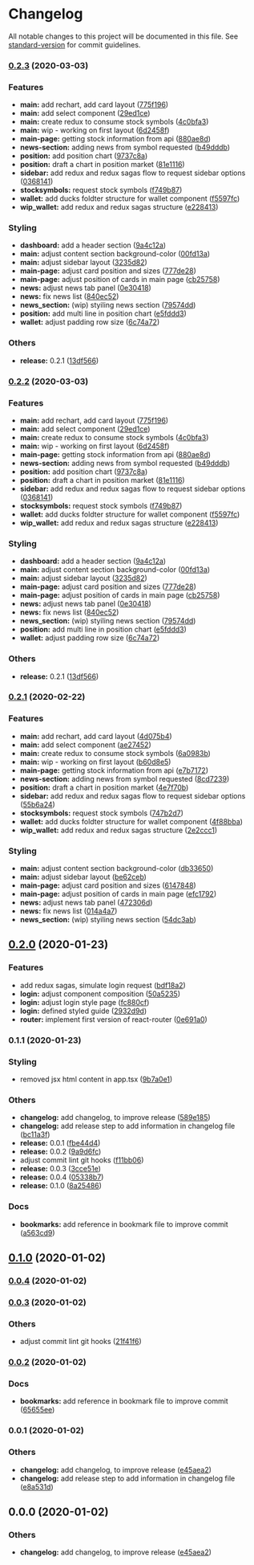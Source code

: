 # Changelog

All notable changes to this project will be documented in this file. See [standard-version](https://github.com/conventional-changelog/standard-version) for commit guidelines.

### [0.2.3](https://github.com/rodriguesl3/timesheet/compare/v0.2.0...v0.2.3) (2020-03-03)


### Features

* **main:** add rechart, add card layout ([775f196](https://github.com/rodriguesl3/timesheet/commit/775f19671d33cea4e187516ed4938fcd725881de))
* **main:** add select component ([29ed1ce](https://github.com/rodriguesl3/timesheet/commit/29ed1ce6401b65fe5e5f01b9cc127d9e9fc26c07))
* **main:** create redux to consume stock symbols ([4c0bfa3](https://github.com/rodriguesl3/timesheet/commit/4c0bfa3b2af6a1f4470b7ba7bfd7884822efa93d))
* **main:** wip - working on first layout ([6d2458f](https://github.com/rodriguesl3/timesheet/commit/6d2458f4820758dbb4a8094ca576eb3630dacdfb))
* **main-page:** getting stock information from api ([880ae8d](https://github.com/rodriguesl3/timesheet/commit/880ae8d23e7c6955e4d5dc29247a1d5df12c0141))
* **news-section:** adding news from symbol requested ([b49dddb](https://github.com/rodriguesl3/timesheet/commit/b49dddb67eb076b55bb6ea10d78f3522d040fa02))
* **position:** add position chart ([9737c8a](https://github.com/rodriguesl3/timesheet/commit/9737c8aa0bb270c8233a30f2c5c56defcc5ea731))
* **position:** draft a chart in position market ([81e1116](https://github.com/rodriguesl3/timesheet/commit/81e111690c99da2543c9011ce5fe7f95d7101c61))
* **sidebar:** add redux and redux sagas flow to request sidebar options ([0368141](https://github.com/rodriguesl3/timesheet/commit/0368141a41f29ef605d59e065da74ed39e3a9be0))
* **stocksymbols:** request stock symbols ([f749b87](https://github.com/rodriguesl3/timesheet/commit/f749b8756bad3110dcc26b01b0aa56275666726c))
* **wallet:** add ducks foldter structure for wallet component ([f5597fc](https://github.com/rodriguesl3/timesheet/commit/f5597fcb2f2d37fac4bfd0b8813dafd6d8ae8e11))
* **wip_wallet:** add redux and redux sagas structure ([e228413](https://github.com/rodriguesl3/timesheet/commit/e228413487ba8fcfa5e9881ffdd43400fdd3897f))


### Styling

* **dashboard:** add a header section ([9a4c12a](https://github.com/rodriguesl3/timesheet/commit/9a4c12aed5ebf8a80a01187d9f1127667d4de24f))
* **main:** adjust content section background-color ([00fd13a](https://github.com/rodriguesl3/timesheet/commit/00fd13a6ff12a03aeb3d289c01214835588d99fc))
* **main:** adjust sidebar layout ([3235d82](https://github.com/rodriguesl3/timesheet/commit/3235d82692fcb82d5931f5ca184958c7fdb193f3))
* **main-page:** adjust card position and sizes ([777de28](https://github.com/rodriguesl3/timesheet/commit/777de280cb23b0660d71e993300e850ff8d0cdaf))
* **main-page:** adjust position of cards in main page ([cb25758](https://github.com/rodriguesl3/timesheet/commit/cb25758fbd59170d7386eae6cf810e2cf5cf5059))
* **news:** adjust news tab panel ([0e30418](https://github.com/rodriguesl3/timesheet/commit/0e3041856a3ab3bb21eb7dcabfc3580e0aac161d))
* **news:** fix news list ([840ec52](https://github.com/rodriguesl3/timesheet/commit/840ec52d2084287a0455a57192ec991ce1ba21ef))
* **news_section:** (wip) styiling news section ([79574dd](https://github.com/rodriguesl3/timesheet/commit/79574dd8378294f2f29ddf3f744d68df742f5085))
* **position:** add multi line in position chart ([e5fddd3](https://github.com/rodriguesl3/timesheet/commit/e5fddd3db90bd793396fb4e70d7add5bd9b9c10f))
* **wallet:** adjust padding row size ([6c74a72](https://github.com/rodriguesl3/timesheet/commit/6c74a72237b99134decba7b56b39b2d87264fecb))


### Others

* **release:** 0.2.1 ([13df566](https://github.com/rodriguesl3/timesheet/commit/13df566d644bef1bbd5756d44cc282e375400f82))

### [0.2.2](https://github.com/rodriguesl3/timesheet/compare/v0.2.0...v0.2.2) (2020-03-03)


### Features

* **main:** add rechart, add card layout ([775f196](https://github.com/rodriguesl3/timesheet/commit/775f19671d33cea4e187516ed4938fcd725881de))
* **main:** add select component ([29ed1ce](https://github.com/rodriguesl3/timesheet/commit/29ed1ce6401b65fe5e5f01b9cc127d9e9fc26c07))
* **main:** create redux to consume stock symbols ([4c0bfa3](https://github.com/rodriguesl3/timesheet/commit/4c0bfa3b2af6a1f4470b7ba7bfd7884822efa93d))
* **main:** wip - working on first layout ([6d2458f](https://github.com/rodriguesl3/timesheet/commit/6d2458f4820758dbb4a8094ca576eb3630dacdfb))
* **main-page:** getting stock information from api ([880ae8d](https://github.com/rodriguesl3/timesheet/commit/880ae8d23e7c6955e4d5dc29247a1d5df12c0141))
* **news-section:** adding news from symbol requested ([b49dddb](https://github.com/rodriguesl3/timesheet/commit/b49dddb67eb076b55bb6ea10d78f3522d040fa02))
* **position:** add position chart ([9737c8a](https://github.com/rodriguesl3/timesheet/commit/9737c8aa0bb270c8233a30f2c5c56defcc5ea731))
* **position:** draft a chart in position market ([81e1116](https://github.com/rodriguesl3/timesheet/commit/81e111690c99da2543c9011ce5fe7f95d7101c61))
* **sidebar:** add redux and redux sagas flow to request sidebar options ([0368141](https://github.com/rodriguesl3/timesheet/commit/0368141a41f29ef605d59e065da74ed39e3a9be0))
* **stocksymbols:** request stock symbols ([f749b87](https://github.com/rodriguesl3/timesheet/commit/f749b8756bad3110dcc26b01b0aa56275666726c))
* **wallet:** add ducks foldter structure for wallet component ([f5597fc](https://github.com/rodriguesl3/timesheet/commit/f5597fcb2f2d37fac4bfd0b8813dafd6d8ae8e11))
* **wip_wallet:** add redux and redux sagas structure ([e228413](https://github.com/rodriguesl3/timesheet/commit/e228413487ba8fcfa5e9881ffdd43400fdd3897f))


### Styling

* **dashboard:** add a header section ([9a4c12a](https://github.com/rodriguesl3/timesheet/commit/9a4c12aed5ebf8a80a01187d9f1127667d4de24f))
* **main:** adjust content section background-color ([00fd13a](https://github.com/rodriguesl3/timesheet/commit/00fd13a6ff12a03aeb3d289c01214835588d99fc))
* **main:** adjust sidebar layout ([3235d82](https://github.com/rodriguesl3/timesheet/commit/3235d82692fcb82d5931f5ca184958c7fdb193f3))
* **main-page:** adjust card position and sizes ([777de28](https://github.com/rodriguesl3/timesheet/commit/777de280cb23b0660d71e993300e850ff8d0cdaf))
* **main-page:** adjust position of cards in main page ([cb25758](https://github.com/rodriguesl3/timesheet/commit/cb25758fbd59170d7386eae6cf810e2cf5cf5059))
* **news:** adjust news tab panel ([0e30418](https://github.com/rodriguesl3/timesheet/commit/0e3041856a3ab3bb21eb7dcabfc3580e0aac161d))
* **news:** fix news list ([840ec52](https://github.com/rodriguesl3/timesheet/commit/840ec52d2084287a0455a57192ec991ce1ba21ef))
* **news_section:** (wip) styiling news section ([79574dd](https://github.com/rodriguesl3/timesheet/commit/79574dd8378294f2f29ddf3f744d68df742f5085))
* **position:** add multi line in position chart ([e5fddd3](https://github.com/rodriguesl3/timesheet/commit/e5fddd3db90bd793396fb4e70d7add5bd9b9c10f))
* **wallet:** adjust padding row size ([6c74a72](https://github.com/rodriguesl3/timesheet/commit/6c74a72237b99134decba7b56b39b2d87264fecb))


### Others

* **release:** 0.2.1 ([13df566](https://github.com/rodriguesl3/timesheet/commit/13df566d644bef1bbd5756d44cc282e375400f82))

### [0.2.1](https://github.com/rodriguesl3/timesheet/compare/v0.2.0...v0.2.1) (2020-02-22)


### Features

* **main:** add rechart, add card layout ([4d075b4](https://github.com/rodriguesl3/timesheet/commit/4d075b4fc3ded0c206bc75e931f194f5535d3871))
* **main:** add select component ([ae27452](https://github.com/rodriguesl3/timesheet/commit/ae27452e5e37cfda97f6f6c861dbe6a56e33c7d0))
* **main:** create redux to consume stock symbols ([6a0983b](https://github.com/rodriguesl3/timesheet/commit/6a0983bc62f32c5d565efe255fb8a4eeafdb1226))
* **main:** wip - working on first layout ([b60d8e5](https://github.com/rodriguesl3/timesheet/commit/b60d8e5d29e5087d14efe6497f6de5b42724bcb6))
* **main-page:** getting stock information from api ([e7b7172](https://github.com/rodriguesl3/timesheet/commit/e7b7172a6a00c88528c2a7ded98a8591eaa28e41))
* **news-section:** adding news from symbol requested ([8cd7239](https://github.com/rodriguesl3/timesheet/commit/8cd7239bc386c256e2df572af882bd46632b4b03))
* **position:** draft a chart in position market ([4e7f70b](https://github.com/rodriguesl3/timesheet/commit/4e7f70b879816072e43e3bb32782e7cc148fa88f))
* **sidebar:** add redux and redux sagas flow to request sidebar options ([55b6a24](https://github.com/rodriguesl3/timesheet/commit/55b6a243c84a9e66c930d6244ca57856ba2c2401))
* **stocksymbols:** request stock symbols ([747b2d7](https://github.com/rodriguesl3/timesheet/commit/747b2d7629835ec2ac2980ea8103b9cdff61b041))
* **wallet:** add ducks foldter structure for wallet component ([4f88bba](https://github.com/rodriguesl3/timesheet/commit/4f88bba4bb6aff510289d95217ec66637f7fe674))
* **wip_wallet:** add redux and redux sagas structure ([2e2ccc1](https://github.com/rodriguesl3/timesheet/commit/2e2ccc13e3ab4bafacfedb72470abd53dbffa12b))


### Styling

* **main:** adjust content section background-color ([db33650](https://github.com/rodriguesl3/timesheet/commit/db33650db740c2268b41bb941c74b3839bc7b397))
* **main:** adjust sidebar layout ([be62ceb](https://github.com/rodriguesl3/timesheet/commit/be62ceb7c43634499e9f9738854725d4a491b45a))
* **main-page:** adjust card position and sizes ([6147848](https://github.com/rodriguesl3/timesheet/commit/6147848fed4376a94ad89dafa64820cbd4622023))
* **main-page:** adjust position of cards in main page ([efc1792](https://github.com/rodriguesl3/timesheet/commit/efc1792409ab6be14bf3899d8097711d8406c3b5))
* **news:** adjust news tab panel ([472306d](https://github.com/rodriguesl3/timesheet/commit/472306d234ed80429544361395291bcf12439057))
* **news:** fix news list ([014a4a7](https://github.com/rodriguesl3/timesheet/commit/014a4a7867f8019c0e165c56c3e7dcf4c3f704ac))
* **news_section:** (wip) styiling news section ([54dc3ab](https://github.com/rodriguesl3/timesheet/commit/54dc3abbb5fb56d8ff2cdb90ef7e1c75d8923148))

## [0.2.0](https://github.com/rodriguesl3/timesheet/compare/v0.1.1...v0.2.0) (2020-01-23)


### Features

* add redux sagas, simulate login request ([bdf18a2](https://github.com/rodriguesl3/timesheet/commit/bdf18a22506d7f32461c382a25205ad87ba01b9c))
* **login:** adjust component composition ([50a5235](https://github.com/rodriguesl3/timesheet/commit/50a52358486b7000ff90a3748d314d933c665791))
* **login:** adjust login style page ([fc880cf](https://github.com/rodriguesl3/timesheet/commit/fc880cf7061358d46abb80e7d6978d98ed58dce5))
* **login:** defined styled guide ([2932d9d](https://github.com/rodriguesl3/timesheet/commit/2932d9dc71d5924795d5aab301d2c192bf6eeee2))
* **router:** implement first version of react-router ([0e691a0](https://github.com/rodriguesl3/timesheet/commit/0e691a05394ac7290dd2b43d3ffad236c9dc3229))

### 0.1.1 (2020-01-23)


### Styling

* removed jsx html content in app.tsx ([9b7a0e1](https://github.com/rodriguesl3/timesheet/commit/9b7a0e10cea4a007892c8390eac19a15f1d0cceb))


### Others

* **changelog:** add changelog, to improve release ([589e185](https://github.com/rodriguesl3/timesheet/commit/589e1858a79d975bf4b791315a91b2b474d2ee3a))
* **changelog:** add release step to add information in changelog file ([bc11a3f](https://github.com/rodriguesl3/timesheet/commit/bc11a3fafe2e5233066e2e14c276b85ec70a4def))
* **release:** 0.0.1 ([fbe44d4](https://github.com/rodriguesl3/timesheet/commit/fbe44d414737c5aef6944fe609af14a113623ef7))
* **release:** 0.0.2 ([9a9d6fc](https://github.com/rodriguesl3/timesheet/commit/9a9d6fc19ad521b9f0ee4b3a9901e87c2ecbba6c))
* adjust commit lint git hooks ([f11bb06](https://github.com/rodriguesl3/timesheet/commit/f11bb065d055cc1f631bb9133e083b42889b9b1e))
* **release:** 0.0.3 ([3cce51e](https://github.com/rodriguesl3/timesheet/commit/3cce51e2d035336374f59a493b777b09566caa9f))
* **release:** 0.0.4 ([05338b7](https://github.com/rodriguesl3/timesheet/commit/05338b7726e0ab59aa9f5ebe12962f599e648f72))
* **release:** 0.1.0 ([8a25486](https://github.com/rodriguesl3/timesheet/commit/8a25486503bca4308d5200a620c95967334a6281))


### Docs

* **bookmarks:** add reference in bookmark file to improve commit ([a563cd9](https://github.com/rodriguesl3/timesheet/commit/a563cd90b469ff6f42853963e21e4a3cb2c22631))

## [0.1.0](https://github.com/rodriguesl3/timesheet/compare/v0.0.4...v0.1.0) (2020-01-02)

### [0.0.4](https://github.com/rodriguesl3/timesheet/compare/v0.0.3...v0.0.4) (2020-01-02)

### [0.0.3](https://github.com/rodriguesl3/timesheet/compare/v0.0.2...v0.0.3) (2020-01-02)


### Others

* adjust commit lint git hooks ([21f41f6](https://github.com/rodriguesl3/timesheet/commit/21f41f65a85724cc9ee798798ebc68ce705e5af2))

### [0.0.2](https://github.com/rodriguesl3/timesheet/compare/v0.0.1...v0.0.2) (2020-01-02)


### Docs

* **bookmarks:** add reference in bookmark file to improve commit ([65655ee](https://github.com/rodriguesl3/timesheet/commit/65655eef54b50d7ffb32fe368fe59660d01e3dd0))

### 0.0.1 (2020-01-02)


### Others

* **changelog:** add changelog, to improve release ([e45aea2](https://github.com/rodriguesl3/timesheet/commit/e45aea2b75e56bf796d61749b9e58fc0462a4948))
* **changelog:** add release step to add information in changelog file ([e8a531d](https://github.com/rodriguesl3/timesheet/commit/e8a531da837d93c037a825696918e36d96c0b345))

## 0.0.0 (2020-01-02)


### Others

* **changelog:** add changelog, to improve release ([e45aea2](https://github.com/rodriguesl3/timesheet/commit/e45aea2b75e56bf796d61749b9e58fc0462a4948))
